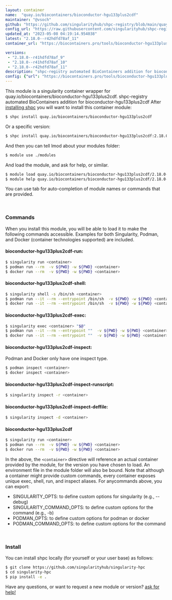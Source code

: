 ```yaml
---
layout: container
name:  "quay.io/biocontainers/bioconductor-hgu133plus2cdf"
maintainer: "@vsoch"
github: "https://github.com/singularityhub/shpc-registry/blob/main/quay.io/biocontainers/bioconductor-hgu133plus2cdf/container.yaml"
config_url: "https://raw.githubusercontent.com/singularityhub/shpc-registry/main/quay.io/biocontainers/bioconductor-hgu133plus2cdf/container.yaml"
updated_at: "2023-05-08 04:19:14.954038"
latest: "2.18.0--r42hdfd78af_11"
container_url: "https://biocontainers.pro/tools/bioconductor-hgu133plus2cdf"

versions:
 - "2.18.0--r41hdfd78af_9"
 - "2.18.0--r41hdfd78af_10"
 - "2.18.0--r42hdfd78af_11"
description: "shpc-registry automated BioContainers addition for bioconductor-hgu133plus2cdf"
config: {"url": "https://biocontainers.pro/tools/bioconductor-hgu133plus2cdf", "maintainer": "@vsoch", "description": "shpc-registry automated BioContainers addition for bioconductor-hgu133plus2cdf", "latest": {"2.18.0--r42hdfd78af_11": "sha256:42af4404bd72f9a88152b152e3ae67cec0793da9b2b3e9fa096ad67252d0a4d6"}, "tags": {"2.18.0--r41hdfd78af_9": "sha256:0831cb3fe1cb7ddf6eaf9b9c78d77e5ac17c4de10e8d458128a2a1b3d1714c79", "2.18.0--r41hdfd78af_10": "sha256:73684029399fbcfd4cd9f571745b1070135b1abc30c4f0246b12e9275ec75d31", "2.18.0--r42hdfd78af_11": "sha256:42af4404bd72f9a88152b152e3ae67cec0793da9b2b3e9fa096ad67252d0a4d6"}, "docker": "quay.io/biocontainers/bioconductor-hgu133plus2cdf"}
---
```


This module is a singularity container wrapper for quay.io/biocontainers/bioconductor-hgu133plus2cdf.
shpc-registry automated BioContainers addition for bioconductor-hgu133plus2cdf
After [installing shpc](#install) you will want to install this container module:


```bash
$ shpc install quay.io/biocontainers/bioconductor-hgu133plus2cdf
```

Or a specific version:

```bash
$ shpc install quay.io/biocontainers/bioconductor-hgu133plus2cdf:2.18.0--r42hdfd78af_11
```

And then you can tell lmod about your modules folder:

```bash
$ module use ./modules
```

And load the module, and ask for help, or similar.

```bash
$ module load quay.io/biocontainers/bioconductor-hgu133plus2cdf/2.18.0--r42hdfd78af_11
$ module help quay.io/biocontainers/bioconductor-hgu133plus2cdf/2.18.0--r42hdfd78af_11
```

You can use tab for auto-completion of module names or commands that are provided.

<br>

### Commands

When you install this module, you will be able to load it to make the following commands accessible.
Examples for both Singularity, Podman, and Docker (container technologies supported) are included.

#### bioconductor-hgu133plus2cdf-run:

```bash
$ singularity run <container>
$ podman run --rm  -v ${PWD} -w ${PWD} <container>
$ docker run --rm  -v ${PWD} -w ${PWD} <container>
```

#### bioconductor-hgu133plus2cdf-shell:

```bash
$ singularity shell -s /bin/sh <container>
$ podman run --it --rm --entrypoint /bin/sh  -v ${PWD} -w ${PWD} <container>
$ docker run --it --rm --entrypoint /bin/sh  -v ${PWD} -w ${PWD} <container>
```

#### bioconductor-hgu133plus2cdf-exec:

```bash
$ singularity exec <container> "$@"
$ podman run --it --rm --entrypoint ""  -v ${PWD} -w ${PWD} <container> "$@"
$ docker run --it --rm --entrypoint ""  -v ${PWD} -w ${PWD} <container> "$@"
```

#### bioconductor-hgu133plus2cdf-inspect:

Podman and Docker only have one inspect type.

```bash
$ podman inspect <container>
$ docker inspect <container>
```

#### bioconductor-hgu133plus2cdf-inspect-runscript:

```bash
$ singularity inspect -r <container>
```

#### bioconductor-hgu133plus2cdf-inspect-deffile:

```bash
$ singularity inspect -d <container>
```



#### bioconductor-hgu133plus2cdf

```bash
$ singularity run <container>
$ podman run --rm  -v ${PWD} -w ${PWD} <container>
$ docker run --rm  -v ${PWD} -w ${PWD} <container>
```


In the above, the `<container>` directive will reference an actual container provided
by the module, for the version you have chosen to load. An environment file in the
module folder will also be bound. Note that although a container
might provide custom commands, every container exposes unique exec, shell, run, and
inspect aliases. For anycommands above, you can export:

 - SINGULARITY_OPTS: to define custom options for singularity (e.g., --debug)
 - SINGULARITY_COMMAND_OPTS: to define custom options for the command (e.g., -b)
 - PODMAN_OPTS: to define custom options for podman or docker
 - PODMAN_COMMAND_OPTS: to define custom options for the command

<br>

### Install

You can install shpc locally (for yourself or your user base) as follows:

```bash
$ git clone https://github.com/singularityhub/singularity-hpc
$ cd singularity-hpc
$ pip install -e .
```

Have any questions, or want to request a new module or version? [ask for help!](https://github.com/singularityhub/singularity-hpc/issues)